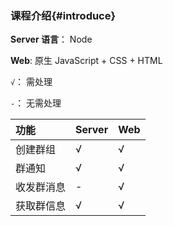 ### 课程介绍{#introduce}

**Server 语言**： Node 

**Web**: 原生 JavaScript + CSS + HTML


`√`： 需处理

`-`： 无需处理

| 功能   		 |  Server |  Web   
| :--------------|:--------|:------
| 创建群组	 	 |	√	   | √
| 群通知	 	 	 |	√	   | √
| 收发群消息	 	 |	-	   | √
| 获取群信息	 	 |	√	   | √

